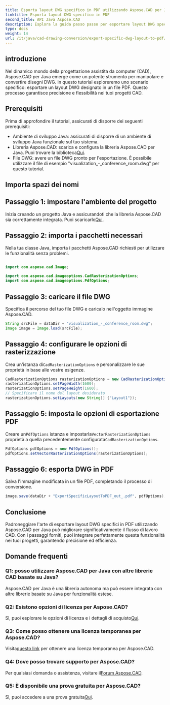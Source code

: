 ```yaml
---
title: Esporta layout DWG specifico in PDF utilizzando Aspose.CAD per Java
linktitle: Esporta layout DWG specifico in PDF
second_title: API Java Aspose.CAD
description: Esplora la guida passo passo per esportare layout DWG specifici in PDF utilizzando Aspose.CAD per Java. Ottimizza il tuo flusso di lavoro CAD senza sforzo.
type: docs
weight: 14
url: /it/java/cad-drawing-conversion/export-specific-dwg-layout-to-pdf/
---
```

## introduzione

Nel dinamico mondo della progettazione assistita da computer (CAD), Aspose.CAD per Java emerge come un potente strumento per manipolare e convertire disegni DWG. In questo tutorial esploreremo uno scenario specifico: esportare un layout DWG designato in un file PDF. Questo processo garantisce precisione e flessibilità nei tuoi progetti CAD.

## Prerequisiti

Prima di approfondire il tutorial, assicurati di disporre dei seguenti prerequisiti:

- Ambiente di sviluppo Java: assicurati di disporre di un ambiente di sviluppo Java funzionale sul tuo sistema.
-  Libreria Aspose.CAD: scarica e configura la libreria Aspose.CAD per Java. Puoi trovare la biblioteca[Qui](https://releases.aspose.com/cad/java/).
- File DWG: avere un file DWG pronto per l'esportazione. È possibile utilizzare il file di esempio "visualization_-_conference_room.dwg" per questo tutorial.

## Importa spazi dei nomi

## Passaggio 1: impostare l'ambiente del progetto

Inizia creando un progetto Java e assicurandoti che la libreria Aspose.CAD sia correttamente integrata. Puoi scaricarlo[Qui](https://releases.aspose.com/cad/java/).

## Passaggio 2: importa i pacchetti necessari

Nella tua classe Java, importa i pacchetti Aspose.CAD richiesti per utilizzare le funzionalità senza problemi.

```java

import com.aspose.cad.Image;

import com.aspose.cad.imageoptions.CadRasterizationOptions;
import com.aspose.cad.imageoptions.PdfOptions;
```

## Passaggio 3: caricare il file DWG

Specifica il percorso del tuo file DWG e caricalo nell'oggetto immagine Aspose.CAD.

```java
String srcFile = dataDir + "visualization_-_conference_room.dwg";
Image image = Image.load(srcFile);
```

## Passaggio 4: configurare le opzioni di rasterizzazione

 Crea un'istanza di`CadRasterizationOptions` e personalizzare le sue proprietà in base alle vostre esigenze.

```java
CadRasterizationOptions rasterizationOptions = new CadRasterizationOptions();
rasterizationOptions.setPageWidth(1600);
rasterizationOptions.setPageHeight(1600);
// Specificare il nome del layout desiderato
rasterizationOptions.setLayouts(new String[] {"Layout1"});
```

## Passaggio 5: imposta le opzioni di esportazione PDF

 Creare un`PdfOptions` istanza e impostarla`VectorRasterizationOptions` proprietà a quella precedentemente configurata`CadRasterizationOptions`.

```java
PdfOptions pdfOptions = new PdfOptions();
pdfOptions.setVectorRasterizationOptions(rasterizationOptions);
```

## Passaggio 6: esporta DWG in PDF

Salva l'immagine modificata in un file PDF, completando il processo di conversione.

```java
image.save(dataDir + "ExportSpecificLayoutToPDF_out_.pdf", pdfOptions);
```

## Conclusione

Padroneggiare l'arte di esportare layout DWG specifici in PDF utilizzando Aspose.CAD per Java può migliorare significativamente il flusso di lavoro CAD. Con i passaggi forniti, puoi integrare perfettamente questa funzionalità nei tuoi progetti, garantendo precisione ed efficienza.

## Domande frequenti

### Q1: posso utilizzare Aspose.CAD per Java con altre librerie CAD basate su Java?

Aspose.CAD per Java è una libreria autonoma ma può essere integrata con altre librerie basate su Java per funzionalità estese.

### Q2: Esistono opzioni di licenza per Aspose.CAD?

 Sì, puoi esplorare le opzioni di licenza e i dettagli di acquisto[Qui](https://purchase.aspose.com/buy).

### Q3: Come posso ottenere una licenza temporanea per Aspose.CAD?

 Visita[questo link](https://purchase.aspose.com/temporary-license/) per ottenere una licenza temporanea per Aspose.CAD.

### Q4: Dove posso trovare supporto per Aspose.CAD?

 Per qualsiasi domanda o assistenza, visitare il[Forum Aspose.CAD](https://forum.aspose.com/c/cad/19).

### Q5: È disponibile una prova gratuita per Aspose.CAD?

 Sì, puoi accedere a una prova gratuita[Qui](https://releases.aspose.com/).